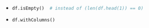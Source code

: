-  ```python
   df.isEmpty()  # instead of (len(df.head(1)) == 0)
   ```

-  ```python
   df.withColumns()
   ```
